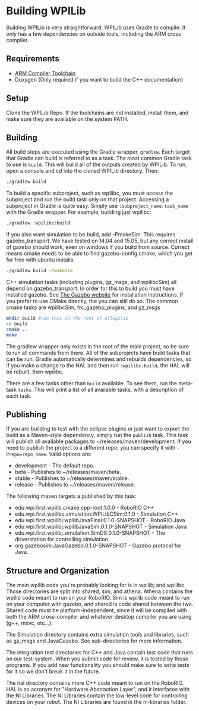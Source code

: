 # Building WPILib

Building WPILib is very straightforward. WPILib uses Gradle to compile. It only has a few dependencies on outside tools, including the ARM cross compiler.

## Requirements
- [ARM Compiler Toolchain](http://first.wpi.edu/FRC/roborio/toolchains/)
- Doxygen (Only required if you want to build the C++ documentation)

## Setup
Clone the WPILib Repo. If the toolchains are not installed, install them, and make sure they are available on the system PATH.

## Building
All build steps are executed using the Gradle wrapper, `gradlew`. Each target that Gradle can build is referred to as a task. The most common Gradle task to use is `build`. This will build all of the outputs created by WPILib. To run, open a console and cd into the cloned WPILib directory. Then:

```bash
./gradlew build
```

To build a specific subproject, such as wpilibc, you must access the subproject and run the build task only on that project. Accessing a subproject in Gradle is quite easy. Simply use `:subproject_name:task_name` with the Gradle wrapper. For example, building just wpilibc:

```bash
./gradlew :wpilibc:build
```

If you also want simulation to be build, add -PmakeSim. This requires gazebo_transport. We have tested on 14.04 and 15.05, but any correct install of gazebo should work, even on windows if you build from source. Correct means cmake needs to be able to find gazebo-config.cmake, which you get for free with ubuntu installs.

```bash
./gradlew build -PmakeSim
```

C++ simulation tasks (including plugins, gz_msgs, and wpilibcSim) all depend on gazebo_transport. In order for this to build you must have installed gazebo. See [The Gazebo website](https://gazebosim.org/) for installation instructions.
If you prefer to use CMake directly, the you can still do so.
The common cmake tasks are wpilibcSim, frc_gazebo_plugins, and gz_msgs

```bash
mkdir build #run this in the root of allwpilib
cd build
cmake ..
make
```


The gradlew wrapper only exists in the root of the main project, so be sure to run all commands from there. All of the subprojects have build tasks that can be run. Gradle automatically determines and rebuilds dependencies, so if you make a change to the HAL and then run `:wpilibc:build`, the HAL will be rebuilt, then wpilibc.

There are a few tasks other than `build` available. To see them, run the meta-task `tasks`. This will print a list of all available tasks, with a description of each task.

## Publishing
If you are building to test with the eclipse plugins or just want to export the build as a Maven-style dependency, simply run the `publish` task. This task will publish all available packages to ~/releases/maven/development. If you need to publish the project to a different repo, you can specify it with `-Prepo=repo_name`. Valid options are:

- development - The default repo.
- beta - Publishes to ~/releases/maven/beta.
- stable - Publishes to ~/releases/maven/stable.
- release - Publishes to ~/releases/maven/release.

The following maven targets a published by this task:

- edu.wpi.first.wpilib.cmake:cpp-root:1.0.0 - RoboRIO C++
- edu.wpi.first.wpilibc.simulation:WPILibCSim:0.1.0 - Simulation C++
- edu.wpi.first.wpilibj:wpilibJavaFinal:0.1.0-SNAPSHOT - RoboRIO Java
- edu.wpi.first.wpilibj:wpilibJavaSim:0.1.0-SNAPSHOT - Simulation Java
- edu.wpi.first.wpilibj.simulation:SimDS:0.1.0-SNAPSHOT - The driverstation for controlling simulation.
- org.gazebosim:JavaGazebo:0.1.0-SNAPSHOT - Gazebo protocol for Java.

## Structure and Organization
The main wpilib code you're probably looking for is in wpilibj and wpilibc. Those directories are split into shared, sim, and athena. Athena contains the wpilib code meant to run on your RoboRIO. Sim is wpilib code meant to run on your computer with gazebo, and shared is code shared between the two. Shared code must be platform-independent, since it will be compiled with both the ARM cross-compiler and whatever desktop compiler you are using (g++, msvc, etc...).

The Simulation directory contains extra simulation tools and libraries, such as gz_msgs and JavaGazebo. See sub-directories for more information.

The integration test directories for C++ and Java contain test code that runs on our test-system. When you submit code for review, it is tested by those programs. If you add new functionality you should make sure to write tests for it so we don't break it in the future.

The hal directory contains more C++ code meant to run on the RoboRIO. HAL is an acronym for "Hardware Abstraction Layer", and it interfaces with the NI Libraries. The NI Libraries contain the low-level code for controlling devices on your robot. The NI Libraries are found in the ni-libraries folder.
